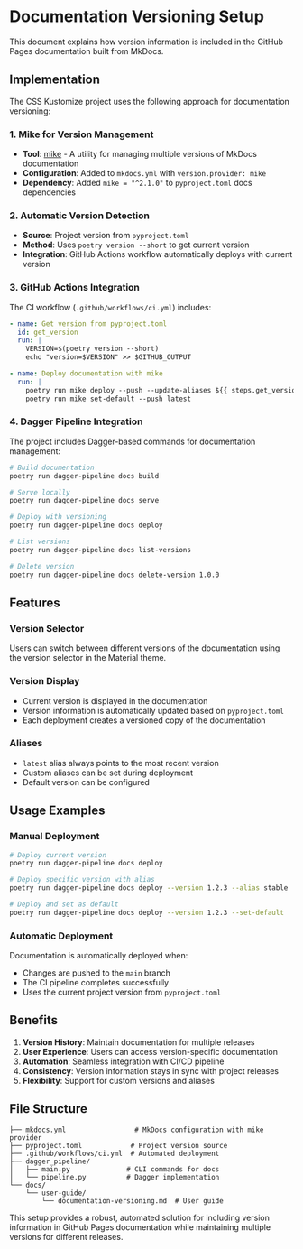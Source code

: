 # Documentation Versioning Setup

This document explains how version information is included in the GitHub Pages documentation built from MkDocs.

## Implementation

The CSS Kustomize project uses the following approach for documentation versioning:

### 1. Mike for Version Management

- **Tool**: [mike](https://github.com/jimporter/mike) - A utility for managing multiple versions of MkDocs documentation
- **Configuration**: Added to `mkdocs.yml` with `version.provider: mike`
- **Dependency**: Added `mike = "^2.1.0"` to `pyproject.toml` docs dependencies

### 2. Automatic Version Detection

- **Source**: Project version from `pyproject.toml`
- **Method**: Uses `poetry version --short` to get current version
- **Integration**: GitHub Actions workflow automatically deploys with current version

### 3. GitHub Actions Integration

The CI workflow (`.github/workflows/ci.yml`) includes:

```yaml
- name: Get version from pyproject.toml
  id: get_version
  run: |
    VERSION=$(poetry version --short)
    echo "version=$VERSION" >> $GITHUB_OUTPUT

- name: Deploy documentation with mike
  run: |
    poetry run mike deploy --push --update-aliases ${{ steps.get_version.outputs.version }} latest
    poetry run mike set-default --push latest
```

### 4. Dagger Pipeline Integration

The project includes Dagger-based commands for documentation management:

```bash
# Build documentation
poetry run dagger-pipeline docs build

# Serve locally
poetry run dagger-pipeline docs serve

# Deploy with versioning
poetry run dagger-pipeline docs deploy

# List versions
poetry run dagger-pipeline docs list-versions

# Delete version
poetry run dagger-pipeline docs delete-version 1.0.0
```

## Features

### Version Selector

Users can switch between different versions of the documentation using the version selector in the Material theme.

### Version Display

- Current version is displayed in the documentation
- Version information is automatically updated based on `pyproject.toml`
- Each deployment creates a versioned copy of the documentation

### Aliases

- `latest` alias always points to the most recent version
- Custom aliases can be set during deployment
- Default version can be configured

## Usage Examples

### Manual Deployment

```bash
# Deploy current version
poetry run dagger-pipeline docs deploy

# Deploy specific version with alias
poetry run dagger-pipeline docs deploy --version 1.2.3 --alias stable

# Deploy and set as default
poetry run dagger-pipeline docs deploy --version 1.2.3 --set-default
```

### Automatic Deployment

Documentation is automatically deployed when:

- Changes are pushed to the `main` branch
- The CI pipeline completes successfully
- Uses the current project version from `pyproject.toml`

## Benefits

1. **Version History**: Maintain documentation for multiple releases
1. **User Experience**: Users can access version-specific documentation
1. **Automation**: Seamless integration with CI/CD pipeline
1. **Consistency**: Version information stays in sync with project releases
1. **Flexibility**: Support for custom versions and aliases

## File Structure

```
├── mkdocs.yml                 # MkDocs configuration with mike provider
├── pyproject.toml            # Project version source
├── .github/workflows/ci.yml  # Automated deployment
├── dagger_pipeline/
│   ├── main.py              # CLI commands for docs
│   └── pipeline.py          # Dagger implementation
└── docs/
    └── user-guide/
        └── documentation-versioning.md  # User guide
```

This setup provides a robust, automated solution for including version information in GitHub Pages documentation while maintaining multiple versions for different releases.
